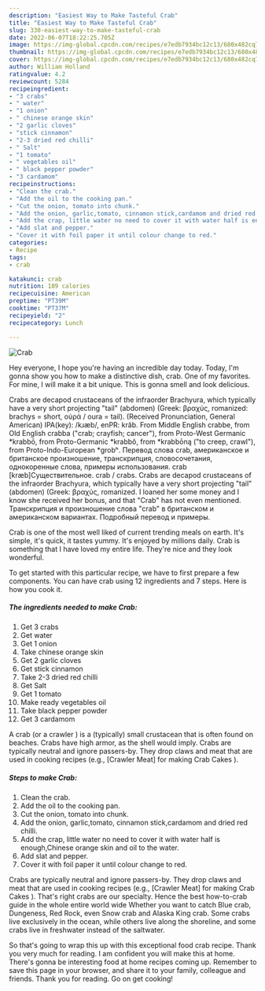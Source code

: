 ```yaml
---
description: "Easiest Way to Make Tasteful Crab"
title: "Easiest Way to Make Tasteful Crab"
slug: 330-easiest-way-to-make-tasteful-crab
date: 2022-06-07T18:22:25.705Z
image: https://img-global.cpcdn.com/recipes/e7edb7934bc12c13/680x482cq70/crab-recipe-main-photo.jpg
thumbnail: https://img-global.cpcdn.com/recipes/e7edb7934bc12c13/680x482cq70/crab-recipe-main-photo.jpg
cover: https://img-global.cpcdn.com/recipes/e7edb7934bc12c13/680x482cq70/crab-recipe-main-photo.jpg
author: William Holland
ratingvalue: 4.2
reviewcount: 5284
recipeingredient:
- "3 crabs"
- " water"
- "1 onion"
- " chinese orange skin"
- "2 garlic cloves"
- "stick cinnamon"
- "2-3 dried red chilli"
- " Salt"
- "1 tomato"
- " vegetables oil"
- " black pepper powder"
- "3 cardamom"
recipeinstructions:
- "Clean the crab."
- "Add the oil to the cooking pan."
- "Cut the onion, tomato into chunk."
- "Add the onion, garlic,tomato, cinnamon stick,cardamom and dried red chilli."
- "Add the crap, little water no need to cover it with water half is enough,Chinese orange skin and oil to the water."
- "Add slat and pepper."
- "Cover it with foil paper it until colour change to red."
categories:
- Recipe
tags:
- crab

katakunci: crab 
nutrition: 189 calories
recipecuisine: American
preptime: "PT39M"
cooktime: "PT37M"
recipeyield: "2"
recipecategory: Lunch

---
```



![Crab](https://img-global.cpcdn.com/recipes/e7edb7934bc12c13/680x482cq70/crab-recipe-main-photo.jpg)

Hey everyone, I hope you're having an incredible day today. Today, I'm gonna show you how to make a distinctive dish, crab. One of my favorites. For mine, I will make it a bit unique. This is gonna smell and look delicious.

Crabs are decapod crustaceans of the infraorder Brachyura, which typically have a very short projecting &#34;tail&#34; (abdomen) (Greek: βραχύς, romanized: brachys = short, οὐρά / οura = tail). (Received Pronunciation, General American) IPA(key): /kɹæb/, enPR: krăb. From Middle English crabbe, from Old English crabba (&#34;crab; crayfish; cancer&#34;), from Proto-West Germanic *krabbō, from Proto-Germanic *krabbô, from *krabbōną (&#34;to creep, crawl&#34;), from Proto-Indo-European *grobʰ. Перевод слова crab, американское и британское произношение, транскрипция, словосочетания, однокоренные слова, примеры использования. crab [kræb]Существительное. crab / crabs. Crabs are decapod crustaceans of the infraorder Brachyura, which typically have a very short projecting &#34;tail&#34; (abdomen) (Greek: βραχύς, romanized. I loaned her some money and I know she received her bonus, and that &#34;Crab&#34; has not even mentioned. Транскрипция и произношение слова &#34;crab&#34; в британском и американском вариантах. Подробный перевод и примеры.

Crab is one of the most well liked of current trending meals on earth. It's simple, it's quick, it tastes yummy. It's enjoyed by millions daily. Crab is something that I have loved my entire life. They're nice and they look wonderful.


To get started with this particular recipe, we have to first prepare a few components. You can have crab using 12 ingredients and 7 steps. Here is how you cook it.

<!--inarticleads1-->

##### The ingredients needed to make Crab:

1. Get 3 crabs
1. Get  water
1. Get 1 onion
1. Take  chinese orange skin
1. Get 2 garlic cloves
1. Get stick cinnamon
1. Take 2-3 dried red chilli
1. Get  Salt
1. Get 1 tomato
1. Make ready  vegetables oil
1. Take  black pepper powder
1. Get 3 cardamom


A crab (or a crawler ) is a (typically) small crustacean that is often found on beaches. Crabs have high armor, as the shell would imply. Crabs are typically neutral and ignore passers-by. They drop claws and meat that are used in cooking recipes (e.g., [Crawler Meat] for making Crab Cakes ). 

<!--inarticleads2-->

##### Steps to make Crab:

1. Clean the crab.
1. Add the oil to the cooking pan.
1. Cut the onion, tomato into chunk.
1. Add the onion, garlic,tomato, cinnamon stick,cardamom and dried red chilli.
1. Add the crap, little water no need to cover it with water half is enough,Chinese orange skin and oil to the water.
1. Add slat and pepper.
1. Cover it with foil paper it until colour change to red.


Crabs are typically neutral and ignore passers-by. They drop claws and meat that are used in cooking recipes (e.g., [Crawler Meat] for making Crab Cakes ). That&#39;s right crabs are our specialty. Hence the best how-to-crab guide in the whole entire world wide Whether you want to catch Blue crab, Dungeness, Red Rock, even Snow crab and Alaska King crab. Some crabs live exclusively in the ocean, while others live along the shoreline, and some crabs live in freshwater instead of the saltwater. 

So that's going to wrap this up with this exceptional food crab recipe. Thank you very much for reading. I am confident you will make this at home. There's gonna be interesting food at home recipes coming up. Remember to save this page in your browser, and share it to your family, colleague and friends. Thank you for reading. Go on get cooking!
